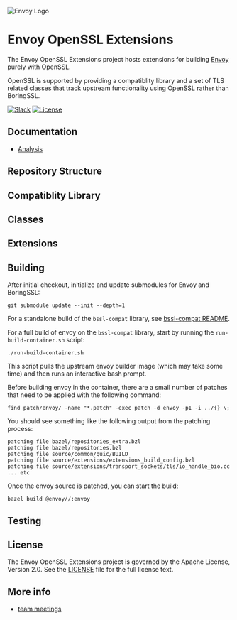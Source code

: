 ![Envoy Logo](https://github.com/envoyproxy/artwork/blob/main/PNG/Envoy_Logo_Final_PANTONE.png)
              

# Envoy OpenSSL Extensions

The Envoy OpenSSL Extensions project hosts extensions for building
[Envoy](https://github.com/envoyproxy/envoy) purely with OpenSSL.

OpenSSL is supported by providing a compatiblity library and a set of TLS related classes that track upstream functionality using OpenSSL rather than BoringSSL.

[![Slack](https://img.shields.io/badge/slack-join%20chat-e01563.svg?logo=slack)](https://envoyproxy.slack.com/archives/CS2DANSRX)
[![License](https://img.shields.io/badge/license-Apache--2.0-blue.svg)](LICENSE)

## Documentation

- [Analysis](docs/analysis.md)

## Repository Structure


## Compatiblity Library


## Classes


## Extensions


## Building

After initial checkout, initialize and update submodules for Envoy and
BoringSSL:
```
git submodule update --init --depth=1
```

For a standalone build of the `bssl-compat` library, see
[bssl-compat README](bssl-compat/README.md).

For a full build of envoy on the `bssl-compat` library, start by running the `run-build-container.sh` script:
```
./run-build-container.sh
```

This script pulls the upstream envoy builder image (which may take some time) and then runs an interactive bash prompt.

Before building envoy in the container, there are a small number of patches that need to be applied with the following command:
```
find patch/envoy/ -name "*.patch" -exec patch -d envoy -p1 -i ../{} \;
```
You should see something like the following output from the patching process:
```
patching file bazel/repositories_extra.bzl
patching file bazel/repositories.bzl
patching file source/common/quic/BUILD
patching file source/extensions/extensions_build_config.bzl
patching file source/extensions/transport_sockets/tls/io_handle_bio.cc
... etc
```

Once the envoy source is patched, you can start the build:
```
bazel build @envoy//:envoy
```

## Testing


## License

The Envoy OpenSSL Extensions project is governed by the Apache License, Version
2.0. See the [LICENSE](LICENSE) file for the full license text.

## More info

 - [team meetings](https://docs.google.com/document/d/1OPLMmArPtiHjBoLxCRZSBT8oxlRcSAlWnTuHV-tLPW8/edit?usp=sharing)
 
